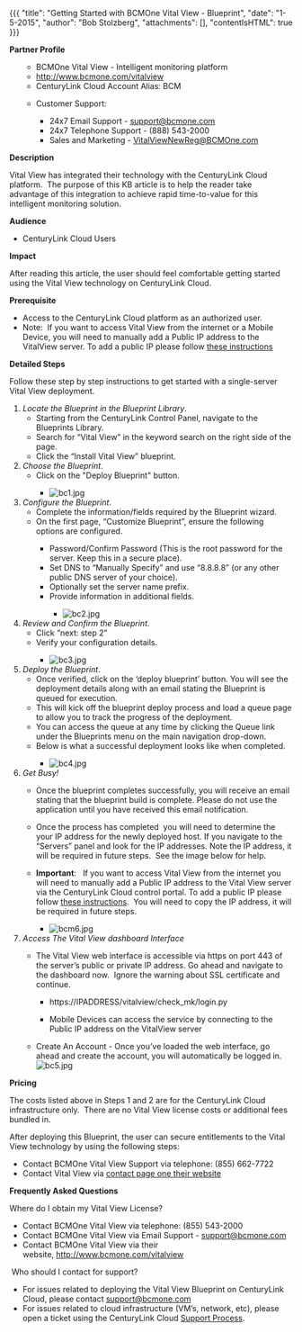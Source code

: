 {{{
  "title": "Getting Started with BCMOne Vital View - Blueprint",
  "date": "1-5-2015",
  "author": "Bob Stolzberg",
  "attachments": [],
  "contentIsHTML": true
}}}

<p><strong>Partner Profile</strong>
</p>
<ul>
  <ul>
    <li>BCMOne Vital View - Intelligent monitoring platform</li>
    <li><a href="http://www.bcmone.com/vitalview">http://www.bcmone.com/vitalview</a>
    </li>
    <li>CenturyLink Cloud Account Alias: BCM</li>
  </ul>
</ul>
<ul>
  <ul>
    <li>Customer Support:</li>
    <ul>
      <li>24x7 Email Support -&nbsp;<a href="mailto:support@bcmone.com">support@bcmone.com</a>
      </li>
      <li>24x7 Telephone Support - (888) 543-2000</li>
      <li>Sales and Marketing -&nbsp;<a href="mailto:VitalViewNewReg@BCMOne.com">VitalViewNewReg@BCMOne.com</a>
      </li>
    </ul>
  </ul>
</ul>
<strong>Description</strong>
<p>Vital View has integrated their technology with the CenturyLink Cloud platform.&nbsp; The purpose of this KB article is to help the reader take advantage of this integration to achieve rapid time-to-value for this intelligent monitoring solution.</p>
<strong>Audience</strong>
<ul>
  <li>CenturyLink Cloud Users</li>
</ul>
<strong>Impact</strong>
<p>After reading this article, the user should feel comfortable getting started using the Vital View technology on CenturyLink Cloud.</p>
<strong>Prerequisite</strong>&nbsp;
<ul>
  <li>Access to the CenturyLink Cloud platform as an authorized user.</li>
  <li>Note: &nbsp;If you want to access Vital View from the internet or a Mobile Device, you will need to manually add a Public IP address to the VitalView server. To add a public IP please follow <a href="https://t3n.zendesk.com/entries/49195400-How-To-Add-Public-IP-to-Virtual-Machine">these instructions</a>
  </li>
</ul>
<strong>Detailed Steps</strong>
<p>Follow these step by step instructions to get started with a single-server Vital View deployment. &nbsp;</p>
<ol>
  <li><em>Locate the Blueprint in the Blueprint Library</em>.&nbsp;
    <ul>
      <li>Starting from the CenturyLink Control Panel, navigate to the Blueprints Library.</li>
      <li>Search for “Vital View” in the keyword search on the right side of the page.</li>
      <li>Click the “Install Vital View” blueprint.</li>
    </ul>
  </li>
  <li><em>Choose the Blueprint</em>.&nbsp;
    <ul>
      <li>Click on the "Deploy Blueprint" button.</li>
      <ul>
        <li><img src="https://t3n.zendesk.com/attachments/token/Qke8IWcvrif1WlC52E3aJ4cWI/?name=bc1.jpg" alt="bc1.jpg" />
        </li>
      </ul>
    </ul>
  </li>
  <li><em>Configure the Blueprint</em>.&nbsp;
    <ul>
      <li>Complete the information/fields required by the Blueprint wizard.</li>
      <li>On the first page, “Customize Blueprint”, ensure the following options are configured.</li>
      <ul>
        <li>Password/Confirm Password (This is the root password for the server. Keep this in a secure place).</li>
        <li>Set DNS to “Manually Specify” and use “8.8.8.8” (or any other public DNS server of your choice).</li>
        <li>Optionally set the server name prefix.</li>
        <li>Provide information in additional fields.</li>
        <ul>
          <li><img src="https://t3n.zendesk.com/attachments/token/I85DkZg5WwEhR96AwNEoh2ShT/?name=bc2.jpg" alt="bc2.jpg" />
          </li>
        </ul>
      </ul>
    </ul>
  </li>
  <li><em>Review and Confirm the Blueprint</em>.&nbsp;
    <ul>
      <li>Click “next: step 2”</li>
      <li>Verify your configuration details.</li>
      <ul>
        <li><img src="https://t3n.zendesk.com/attachments/token/UFbUUkux0Vl97jwBUO1SXGlag/?name=bc3.jpg" alt="bc3.jpg" />
        </li>
      </ul>
    </ul>
  </li>
  <li><em>Deploy the Blueprint</em>.&nbsp;
    <ul>
      <li>Once verified, click on the ‘deploy blueprint’ button. You will see the deployment details along with an email stating the Blueprint is queued for execution.</li>
      <li>This will kick off the blueprint deploy process and load a queue page to allow you to track the progress of the deployment. &nbsp;</li>
      <li>You can access the queue at any time by clicking the Queue link under the Blueprints menu on the main navigation drop-down.</li>
      <li>Below is what a successful deployment looks like when completed.</li>
      <ul>
        <li><img src="https://t3n.zendesk.com/attachments/token/sJE1g3Q6En2r4V6cWp54D22M3/?name=bc4.jpg" alt="bc4.jpg" />
        </li>
      </ul>
    </ul>
  </li>
  <li><em>Get Busy!</em>&nbsp;</li>
  <ul>
    <li>Once the blueprint completes successfully, you will receive an email stating that the blueprint build is complete. Please do not use the application until you have received this email notification.&nbsp;</li>
    <li>
      <p>Once the process has completed ­ you will need to determine the your IP address for the newly deployed host. If you navigate to the “Servers” panel and look for the IP addresses. Note the IP address, it will be required in future steps. &nbsp;See
        the image below for help.</p>
    </li>
    <li><strong>Important</strong>: &nbsp;&nbsp;If you want to access Vital View from the internet you will need to manually add a Public IP address to the Vital View server via the CenturyLink Cloud control portal. To add a public IP please follow <a href="https://t3n.zendesk.com/entries/49195400-How-To-Add-Public-IP-to-Virtual-Machine">these instructions</a>.
      &nbsp;You will need to copy the IP address,&nbsp;it will be required in future steps.</li>
    <ul>
      <li><img src="https://t3n.zendesk.com/attachments/token/Tnb7YdVpx022zbbZg66t7pIvy/?name=bcm6.jpg" alt="bcm6.jpg" />
      </li>
    </ul>
  </ul>
  <li><em>Access The Vital View dashboard Interface</em></li>
  <ul>
    <li>The Vital View web interface is accessible via https on port 443 of the server’s public or private IP address.&nbsp;Go ahead and navigate to the dashboard now. &nbsp;Ignore the warning about SSL certificate and continue.</li>
    <ul>
      <li>https://IPADDRESS/vitalview/check_mk/login.py&nbsp;</li>
      <li>
        <p>Mobile Devices can access the service by connecting to the Public IP address on the VitalView server &nbsp;</p>
      </li>
    </ul>
    <li>Create An Account - Once you’ve loaded the web interface, go ahead and create the account, you will automatically be logged in.<img src="https://t3n.zendesk.com/attachments/token/9pCReKVQehzAtw2vfyx90NiTA/?name=bc5.jpg" alt="bc5.jpg" />
    </li>
  </ul>
</ol>

<p><strong>Pricing</strong></p>
<p>The costs listed above in Steps 1 and 2 are for the CenturyLink Cloud infrastructure only. &nbsp;There are no Vital View license costs or additional fees bundled in.</p>
<p>After deploying this Blueprint, the user can secure entitlements to the Vital View technology by using the following steps:</p>
<ul>
  <li>Contact BCMOne Vital View Support via telephone: (855) 662-7722</li>
  <li>Contact Vital View via&nbsp;<a href="https://cloudmine.me/contact/">contact page one their website</a>
  </li>
</ul>

<p><strong>Frequently Asked Questions</strong></p>
<p>Where do I obtain my&nbsp;Vital View License?</p>
<ul>
  <li>Contact BCMOne Vital View via telephone: (855) 543-2000</li>
  <li>Contact BCMOne Vital View via&nbsp;Email Support -&nbsp;<a href="mailto:support@bcmone.com">support@bcmone.com</a>
  </li>
  <li>Contact BCMOne Vital View via their website,&nbsp;<a href="http://www.bcmone.com/vitalview">http://www.bcmone.com/vitalview</a>
  </li>
</ul>
<p>&nbsp;Who should I contact for support?</p>
<ul>
  <li>For issues related to deploying the&nbsp;Vital View Blueprint on CenturyLink Cloud, please contact&nbsp;<a href="mailto:support@bcmone.com">support@bcmone.com</a>
  </li>
  <li>For issues related to cloud infrastructure (VM’s, network, etc), please open a ticket using the CenturyLink Cloud&nbsp;<a href="https://t3n.zendesk.com/entries/23610702-How-do-I-report-a-support-issue-">Support Process</a>.</li>
</ul>